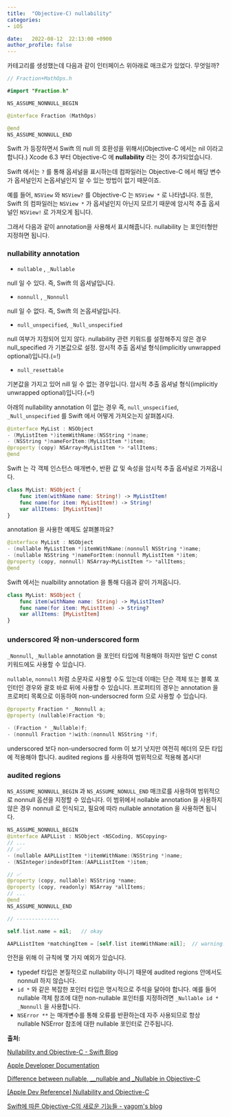 ```yaml
---
title:  "Objective-C) nullability"
categories:
- iOS

date:   2022-08-12  22:13:00 +0900
author_profile: false
---
```

카테고리를 생성했는데 다음과 같이 인터페이스 위아래로 매크로가 있었다. 무엇일까?

```swift
// Fraction+MathOps.h

#import "Fraction.h"

NS_ASSUME_NONNULL_BEGIN

@interface Fraction (MathOps)

@end
NS_ASSUME_NONNULL_END
```

Swift 가 등장하면서 Swift 의 null 의 호환성을 위해서(Objective-C 에서는 nil 이라고 합니다.) Xcode 6.3 부터 Objective-C 에 **nullability** 라는 것이 추가되었습니다.

Swift 에서는 `?` 를 통해 옵셔널을 표시하는데 컴파일러는 Objective-C 에서 해당 변수가 옵셔널인지 논옵셔널인지 알 수 있는 방법이 없기 때문이죠.

예를 들어, `NSView` 와 `NSView?` 를 Objective-C 는 `NSView *` 로 나타냅니다. 또한, Swift 의 컴파일러는 `NSView *` 가 옵셔널인지 아닌지 모르기 때문에 암시적 추출 옵셔널인 `NSView!` 로 가져오게 됩니다.

그래서 다음과 같이 annotation을 사용해서 표시해줍니다. nullability 는 포인터형만 지정하면 됩니다.

### nullability annotation

- `nullable` , `_Nullable`

null 일 수 있다. 즉, Swift 의 옵셔널입니다.

- `nonnull` , `_Nonnull`

null 일 수 없다. 즉, Swift 의 논옵셔널입니다.

- `null_unspecified`, `_Null_unspecified`

null 여부가 지정되어 있지 않다. nullability 관련 키워드를 설정해주지 않은 경우 null_specified 가 기본값으로 설정. 암시적 추출 옵셔널 형식(implicitly unwrapped optional)입니다.(=!)

- `null_resettable`

기본값을 가지고 있어 nill 일 수 없는 경우입니다. 암시적 추출 옵셔널 형식(implicitly unwrapped optional)입니다.(=!)

아래의 nullability annotation 이 없는 경우 즉, `null_unspecified`, `_Null_unspecified` 를 Swift 에서 어떻게 가져오는지 살펴봅시다.

```swift
@interface MyList : NSObject
- (MyListItem *)itemWithName:(NSString *)name;
- (NSString *)nameForItem:(MyListItem *)item;
@property (copy) NSArray<MyListItem *> *allItems;
@end
```

Swift 는 각 객체 인스턴스 매개변수, 반환 값 및 속성을 암시적 추출 옵셔널로 가져옵니다.

```swift
class MyList: NSObject {
    func item(withName name: String!) -> MyListItem!
    func name(for item: MyListItem!) -> String!
    var allItems: [MyListItem]!
}
```

annotation 을 사용한 예제도 살펴볼까요?

```swift
@interface MyList : NSObject
- (nullable MyListItem *)itemWithName:(nonnull NSString *)name;
- (nullable NSString *)nameForItem:(nonnull MyListItem *)item;
@property (copy, nonnull) NSArray<MyListItem *> *allItems;
@end
```

Swift 에서는 nualbility annotation 을 통해 다음과 같이 가져옵니다.

```swift
class MyList: NSObject {
    func item(withName name: String) -> MyListItem?
    func name(for item: MyListItem) -> String?
    var allItems: [MyListItem]
}
```

### underscored 와 non-underscored form

`_Nonnull`, `_Nullable` annotation 을 포인터 타입에 적용해야 하지만 일반 C const 키워드에도 사용할 수 있습니다. 

`nullable`, `nonnull` 처럼 소문자로 사용할 수도 있는데 이때는 단순 객체 또는 블록 포인터인 경우와 괄호 바로 뒤에 사용할 수 있습니다. 프로퍼티의 경우는 annotation 을 프로퍼티 목록으로 이동하여 non-undersocred form 으로 사용할 수 있습니다.

```swift
@property Fraction * _Nonnull a;
@property (nullable)Fraction *b;

- (Fraction * _Nullable)f;
- (nonnull Fraction *)with:(nonnull NSString *)f;
```

underscored 보다 non-undersocred form 이 보기 낫지만 여전히 헤더의 모든 타입에 적용해야 합니다. audited regions 를 사용하여 범위적으로 적용해 봅시다!

### audited regions

`NS_ASSUME_NONNULL_BEGIN` 과 `NS_ASSUME_NONULL_END` 매크로를 사용하여 범위적으로 nonnull 옵션을 지정할 수 있습니다. 이 범위에서 nollable annotation 을 사용하지 않은 경우 nonnull 로 인식되고, 필요에 따라 nullable annotation 을 사용하면 됩니다.

```swift
NS_ASSUME_NONNULL_BEGIN
@interface AAPLList : NSObject <NSCoding, NSCopying>
// ...
// ✅
- (nullable AAPLListItem *)itemWithName:(NSString *)name;
- (NSInteger)indexOfItem:(AAPLListItem *)item;

// ✅
@property (copy, nullable) NSString *name;
@property (copy, readonly) NSArray *allItems;
// ...
@end
NS_ASSUME_NONNULL_END

// --------------

self.list.name = nil;   // okay

AAPLListItem *matchingItem = [self.list itemWithName:nil];  // warning!
```

안전을 위해 이 규칙에 몇 가지 예외가 있습니다.

- typedef 타입은 본질적으로 nullability 아니기 때문에 audited regions 안에서도 nonnull 하지 않습니다.
- `id *` 와 같은 복잡한 포인터 타입은 명시적으로 주석을 달아야 합니다. 예를 들어 nullable 객체 참조에 대한 non-nullable 포인터를 지정하려면 `_Nullable id * _Nonnull` 을 사용합니다.
- `NSError **` 는 매개변수를 통해 오류를 반환하는데 자주 사용되므로 항상 nullable NSError 참조에 대한 nullable 포인터로 간주됩니다.

**출처:** 

[Nullability and Objective-C - Swift Blog](https://developer.apple.com/swift/blog/?id=25)

[Apple Developer Documentation](https://developer.apple.com/documentation/swift/designating-nullability-in-objective-c-apis)

[Difference between nullable, __nullable and _Nullable in Objective-C](https://stackoverflow.com/questions/32452889/difference-between-nullable-nullable-and-nullable-in-objective-c)

[[Apple Dev Reference] Nullability and Objective-C](https://rhammer.tistory.com/145)

[Swift에 따른 Objective-C의 새로운 기능들 - yagom's blog](https://blog.yagom.net/519/)
